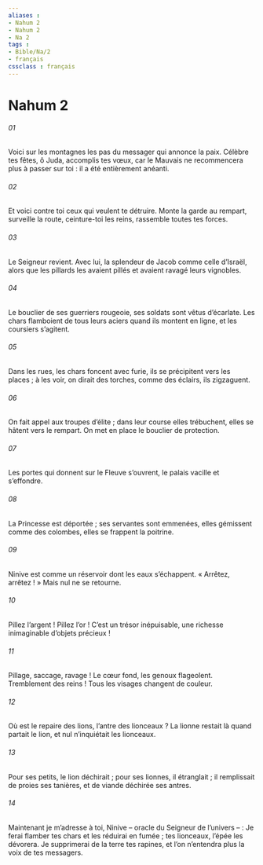 ```yaml
---
aliases : 
- Nahum 2
- Nahum 2
- Na 2
tags : 
- Bible/Na/2
- français
cssclass : français
---
```


# Nahum 2

###### 01
Voici sur les montagnes
les pas du messager qui annonce la paix.
Célèbre tes fêtes, ô Juda,
accomplis tes vœux,
car le Mauvais ne recommencera plus à passer sur toi :
il a été entièrement anéanti.
###### 02
Et voici contre toi ceux qui veulent te détruire.
Monte la garde au rempart,
surveille la route,
ceinture-toi les reins,
rassemble toutes tes forces.
###### 03
Le Seigneur revient.
Avec lui, la splendeur de Jacob
comme celle d’Israël,
alors que les pillards les avaient pillés
et avaient ravagé leurs vignobles.
###### 04
Le bouclier de ses guerriers rougeoie,
ses soldats sont vêtus d’écarlate.
Les chars flamboient de tous leurs aciers
quand ils montent en ligne,
et les coursiers s’agitent.
###### 05
Dans les rues, les chars foncent avec furie,
ils se précipitent vers les places ;
à les voir, on dirait des torches,
comme des éclairs, ils zigzaguent.
###### 06
On fait appel aux troupes d’élite ;
dans leur course elles trébuchent,
elles se hâtent vers le rempart.
On met en place le bouclier de protection.
###### 07
Les portes qui donnent sur le Fleuve s’ouvrent,
le palais vacille et s’effondre.
###### 08
La Princesse est déportée ;
ses servantes sont emmenées,
elles gémissent comme des colombes,
elles se frappent la poitrine.
###### 09
Ninive est comme un réservoir
dont les eaux s’échappent.
« Arrêtez, arrêtez ! »
Mais nul ne se retourne.
###### 10
Pillez l’argent ! Pillez l’or !
C’est un trésor inépuisable,
une richesse inimaginable d’objets précieux !
###### 11
Pillage, saccage, ravage !
Le cœur fond, les genoux flageolent.
Tremblement des reins !
Tous les visages changent de couleur.
###### 12
Où est le repaire des lions, l’antre des lionceaux ?
La lionne restait là quand partait le lion,
et nul n’inquiétait les lionceaux.
###### 13
Pour ses petits, le lion déchirait ;
pour ses lionnes, il étranglait ;
il remplissait de proies ses tanières,
et de viande déchirée ses antres.
###### 14
Maintenant je m’adresse à toi, Ninive
– oracle du Seigneur de l’univers – :
Je ferai flamber tes chars et les réduirai en fumée ;
tes lionceaux, l’épée les dévorera.
Je supprimerai de la terre tes rapines,
et l’on n’entendra plus la voix de tes messagers.
